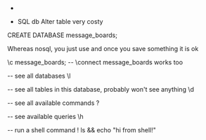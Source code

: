 -

- SQL db
Alter table very costy

CREATE DATABASE message_boards;

Whereas nosql, you just use and once you save something it is ok

\c message_boards;
-- \connect message_boards works too

-- see all databases
\l

-- see all tables in this database, probably won't see anything
\d

-- see all available commands
\?

-- see available queries
\h

-- run a shell command
\! ls && echo "hi from shell!"

